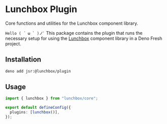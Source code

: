 # Lunchbox Plugin

Core functions and utilities for the Lunchbox component library.

``Hello ( ´ ω ` )ノﾞ`` This package contains the plugin that runs the necessary
setup for using the [Lunchbox](https://github.com/CarcajadaArtificial/lunchbox)
component library in a Deno Fresh project.

## Installation

```bash
deno add jsr:@lunchbox/plugin
```

## Usage

```ts
import { lunchbox } from "lunchbox/core";

export default defineConfig({
  plugins: [lunchbox()],
});
```
